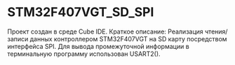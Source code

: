 # STM32F407VGT_SD_SPI
 Проект создан в среде Cube IDE. 
 Краткое описание: Реализация чтения/записи данных контроллером STM32F407VGT на SD карту посредством интерфейса SPI.
 Для вывода промежуточной информации в терминальную программу использован USART2().
